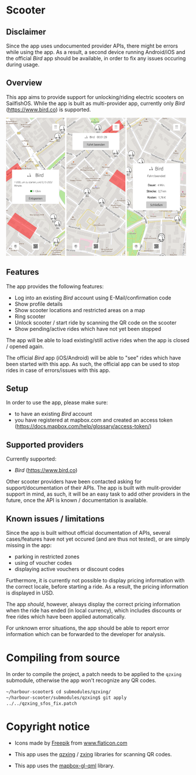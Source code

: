 # Scooter

## Disclaimer
Since the app uses undocumented provider APIs, there might be errors while using the app. As a result, a second device running Android/iOS and the official *Bird* app should be available, in order to fix any issues occuring during usage.

## Overview
This app aims to provide support for unlocking/riding electric scooters on SailfishOS. While the app is built as multi-provider app, currently only *Bird* (https://www.bird.co) is supported.

<p float="left">
<img title="Screenshot" alt="Screenshot" width="32%" src="screenshots/screenshot.png">
<img title="Screenshot" alt="Screenshot" width="32%" src="screenshots/screenshot2.png">
<img title="Screenshot" alt="Screenshot" width="32%" src="screenshots/screenshot3.png">
</p>

## Features

The app provides the following features:

- Log into an existing *Bird* account using E-Mail/confirmation code
- Show profile details
- Show scooter locations and restricted areas on a map
- Ring scooter
- Unlock scooter / start ride by scanning the QR code on the scooter
- Show pending/active rides which have not yet been stopped

The app will be able to load existing/still active rides when the app is closed / opened again.

The official *Bird* app (iOS/Android) will be able to "see" rides which have been started with this app. As such, the official app can be used to stop rides in case of errors/issues with this app.

## Setup

In order to use the app, please make sure:

- to have an existing *Bird* account
- you have registered at mapbox.com and created an access token (https://docs.mapbox.com/help/glossary/access-token/)

## Supported providers

Currently supported:
- *Bird* (https://www.bird.co)


Other scooter providers have been contacted asking for support/documentation of their APIs. The app is built with mulit-provider support in mind, as such, it will be an easy task to add other providers in the future, once the API is known / documentation is available.

## Known issues / limitations

Since the app is built without official documentation of APIs, several cases/features have not yet occured (and are thus not tested), or are simply missing in the app:

- parking in restricted zones
- using of voucher codes
- displaying active vouchers or discount codes

Furthermore, it is currently not possible to display pricing information with the correct locale, before starting a ride. As a result, the pricing information is displayed in USD.

The app *should*, however, always display the correct pricing information when the ride has ended (in local currency), which includes discounts or free rides which have been applied automatically.

For unknown error situations, the app should be able to report error information which can be forwarded to the developer for analysis.

# Compiling from source

In order to compile the project, a patch needs to be applied to the `qzxing` submodule, otherwise the app won't recognize any QR codes.

```
~/harbour-scooter$ cd submodules/qzxing/
~/harbour-scooter/submodules/qzxing$ git apply ../../qzxing_sfos_fix.patch

``` 


# Copyright notice

- Icons made by <a href="https://www.freepik.com" title="Freepik">Freepik</a> from <a href="https://www.flaticon.com/" title="Flaticon">www.flaticon.com</a>

    
- This app uses the [qzxing](https://github.com/ftylitak/qzxing/) / [zxing](https://github.com/zxing/zxing) libraries for scanning QR codes.

 - This app uses the [mapbox-gl-qml](https://github.com/rinigus/mapbox-gl-qml) library.
